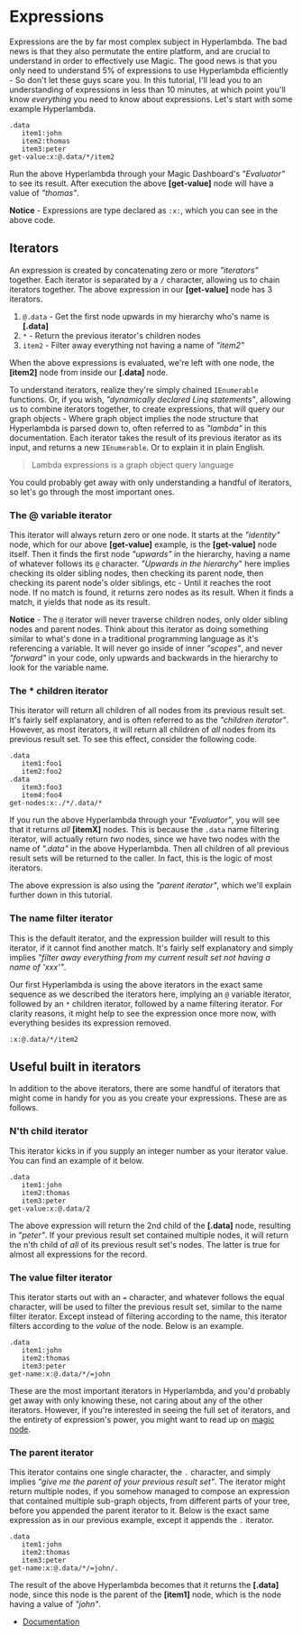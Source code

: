 # Expressions

Expressions are the by far most complex subject in Hyperlambda. The bad news
is that they also permutate the entire platform, and are crucial to understand
in order to effectively use Magic. The good news is that you only need to
understand 5% of expressions to use Hyperlambda efficiently - So don't
let these guys scare you. In this tutorial, I'll lead you to an
understanding of expressions in less than 10 minutes, at which point you'll
know _everything_ you need to know about expressions. Let's start with
some example Hyperlambda.

```
.data
   item1:john
   item2:thomas
   item3:peter
get-value:x:@.data/*/item2
```

Run the above Hyperlambda through your Magic Dashboard's _"Evaluator"_ to see its
result. After execution the above **[get-value]** node will have a value of _"thomas"_.

**Notice** - Expressions are type declared as `:x:`, which you can see in the above
code.

## Iterators

An expression is created by concatenating zero or more _"iterators"_ together.
Each iterator is separated by a `/` character, allowing us to chain iterators
together. The above expression in our **[get-value]** node has 3 iterators.

1. `@.data` - Get the first node upwards in my hierarchy who's name is **[.data]**
2. `*` - Return the previous iterator's children nodes
3. `item2` - Filter away everything not having a name of _"item2"_

When the above expressions is evaluated, we're left with one node, the **[item2]**
node from inside our **[.data]** node.

To understand iterators, realize they're simply chained `IEnumerable` functions.
Or, if you wish, _"dynamically declared Linq statements"_, allowing us to combine iterators
together, to create expressions, that will query our graph objects - Where graph object implies
the node structure that Hyperlambda is parsed down to, often referred to as _"lambda"_
in this documentation. Each iterator takes the result of its previous iterator
as its input, and returns a new `IEnumerable`. Or to explain it in plain English.

> Lambda expressions is a graph object query language

You could probably get away with only understanding a handful of iterators, so
let's go through the most important ones.

### The @ variable iterator

This iterator will always return zero or one node. It starts at the _"identity"_
node, which for our above **[get-value]** example, is the **[get-value]** node itself.
Then it finds the first node _"upwards"_ in the hierarchy, having a name of whatever
follows its `@` character. _"Upwards in the hierarchy_" here implies checking its
older sibling nodes, then checking its parent node, then checking its parent node's
older siblings, etc - Until it reaches the root node. If no match is found, it returns
zero nodes as its result. When it finds a match, it yields that node as its result.

**Notice** - The `@` iterator will never traverse children nodes, only older sibling
nodes and parent nodes. Think about this iterator as doing something similar to
what's done in a traditional programming language as it's referencing a variable.
It will never go inside of inner _"scopes"_, and never _"forward"_ in your code,
only upwards and backwards in the hierarchy to look for the variable name.

### The * children iterator

This iterator will return all children of all nodes from its previous result set.
It's fairly self explanatory, and is often referred to as the _"children iterator"_.
However, as most iterators, it will return all children of _all_ nodes from its
previous result set. To see this effect, consider the following code.

```
.data
   item1:foo1
   item2:foo2
.data
   item3:foo3
   item4:foo4
get-nodes:x:./*/.data/*
```

If you run the above Hyperlambda through your _"Evaluator"_, you will see that
it returns _all_ **[itemX]** nodes. This is because the `.data` name filtering
iterator, will actually return _two_ nodes, since we have two nodes with the name
of _".data"_ in the above Hyperlambda. Then all children of all previous result
sets will be returned to the caller. In fact, this is the logic of most iterators.

The above expression is also using the _"parent iterator"_, which we'll explain
further down in this tutorial.

### The name filter iterator

This is the default iterator, and the expression builder will result to this
iterator, if it cannot find another match. It's fairly self explanatory and
simply implies _"filter away everything from my current result set not having a name of 'xxx'"_.

Our first Hyperlambda is using the above iterators in the exact same sequence as
we described the iterators here, implying an `@` variable iterator, followed by an `*`
children iterator, followed by a name filtering iterator. For clarity reasons,
it might help to see the expression once more now, with everything besides its
expression removed.

```
:x:@.data/*/item2
```

## Useful built in iterators

In addition to the above iterators, there are some handful of iterators
that might come in handy for you as you create your expressions. These
are as follows.

### N'th child iterator

This iterator kicks in if you supply an integer number as your iterator
value. You can find an example of it below.

```
.data
   item1:john
   item2:thomas
   item3:peter
get-value:x:@.data/2
```

The above expression will return the 2nd child of the **[.data]** node,
resulting in _"peter"_. If your previous result set contained multiple
nodes, it will return the n'th child of _all_ of its previous result set's
nodes. The latter is true for almost all expressions for the record.

### The value filter iterator

This iterator starts out with an `=` character, and whatever follows the
equal character, will be used to filter the previous result set, similar
to the name filter iterator. Except instead of filtering according to the
name, this iterator filters according to the _value_ of the node. Below
is an example.

```
.data
   item1:john
   item2:thomas
   item3:peter
get-name:x:@.data/*/=john
```

These are the most important iterators in Hyperlambda, and you'd probably
get away with only knowing these, not caring about any of the other iterators.
However, if you're interested in seeing the full set of iterators, and
the entirety of expression's power, you might want to read up on
[magic node](/documentation/magic.node).

### The parent iterator

This iterator contains one single character, the `.` character, and
simply implies _"give me the parent of your previous result set"_.
The iterator might return multiple nodes, if you somehow managed to
compose an expression that contained multiple sub-graph objects,
from different parts of your tree, before you appended the parent
iterator to it. Below is the exact same expression as in our previous
example, except it appends the `.` iterator.

```
.data
   item1:john
   item2:thomas
   item3:peter
get-name:x:@.data/*/=john/.
```

The result of the above Hyperlambda becomes that it returns the **[.data]**
node, since this node is the parent of the **[item1]** node, which is the
node having a value of _"john"_.

* [Documentation](/documentation)

